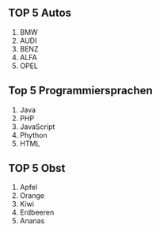 ## TOP 5 Autos

1. BMW
1. AUDI
1. BENZ
1. ALFA
1. OPEL

## Top 5 Programmiersprachen
1. Java
1. PHP
1. JavaScript
1. Phython
1. HTML

## TOP 5 Obst
1. Apfel
1. Orange
1. Kiwi
1. Erdbeeren
1. Ananas
